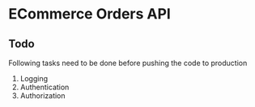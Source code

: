﻿# ECommerce Orders API


## Todo
Following tasks need to be done before pushing the code to production
1) Logging 
2) Authentication
3) Authorization



